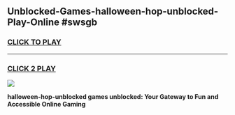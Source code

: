 
## Unblocked-Games-halloween-hop-unblocked-Play-Online #swsgb
<h3>
<a href="https://news.freeplayer.one?title=halloween-hop-unblocked&ref=3">CLICK TO PLAY</a></h3>
<hr>

<h3>
<a href="https://news.freeplayer.one?title=halloween-hop-unblocked&ref=3">CLICK 2 PLAY</a>
  
</h3>

<a href="https://news.freeplayer.one?title=halloween-hop-unblocked&ref=3"><img src="https://clearcache.store/games.png"></a>


**halloween-hop-unblocked games unblocked: Your Gateway to Fun and Accessible Online Gaming**
